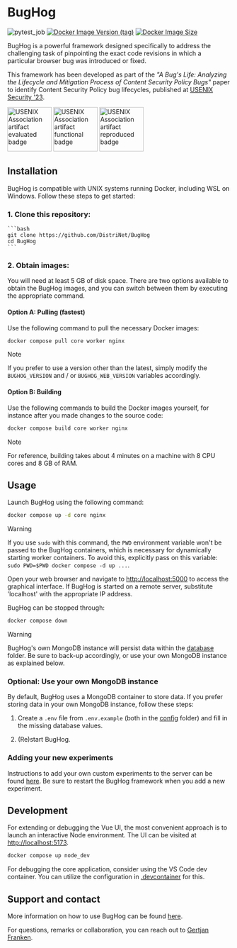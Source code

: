 # BugHog

![pytest_job](https://github.com/DistriNet/BugHog/actions/workflows/run-tests-and-linter.yml/badge.svg?branch=main)
<a href="https://hub.docker.com/r/bughog/core">![Docker Image Version (tag)](https://img.shields.io/docker/v/bughog/core/latest?logo=docker)</a>
<a href="https://hub.docker.com/r/bughog/core">![Docker Image Size](https://img.shields.io/docker/image-size/bughog/core?logo=docker)</a>


BugHog is a powerful framework designed specifically to address the challenging task of pinpointing the exact code revisions in which a particular browser bug was introduced or fixed.

This framework has been developed as part of the _"A Bug's Life: Analyzing the Lifecycle and Mitigation Process of Content Security Policy Bugs"_ paper to identify Content Security Policy bug lifecycles, published at [USENIX Security '23](https://www.usenix.org/conference/usenixsecurity23/presentation/franken).

<img
    src="https://secartifacts.github.io/usenixsec2023/usenixbadges-available.png"
    alt="USENIX Association artifact evaluated badge"
    width="100"/>
<img
    src="https://secartifacts.github.io/usenixsec2023/usenixbadges-functional.png"
    alt="USENIX Association artifact functional badge"
    width="100"/>
<img
    src="https://secartifacts.github.io/usenixsec2023/usenixbadges-reproduced.png"
    alt="USENIX Association artifact reproduced badge"
    width="100"/>


## Installation

BugHog is compatible with UNIX systems running Docker, including WSL on Windows.
Follow these steps to get started:

### 1. Clone this repository:

    ```bash
    git clone https://github.com/DistriNet/BugHog
    cd BugHog
    ```

### 2. Obtain images:

You will need at least 5 GB of disk space.
There are two options available to obtain the BugHog images, and you can switch between them by executing the appropriate command.

#### Option A: Pulling (fastest)

Use the following command to pull the necessary Docker images:
```bash
docker compose pull core worker nginx
```

> [!NOTE]
> If you prefer to use a version other than the latest, simply modify the `BUGHOG_VERSION` and / or `BUGHOG_WEB_VERSION` variables accordingly.

#### Option B: Building

Use the following commands to build the Docker images yourself, for instance after you made changes to the source code:
```bash
docker compose build core worker nginx
```
> [!NOTE]
> For reference, building takes about 4 minutes on a machine with 8 CPU cores and 8 GB of RAM.


## Usage

Launch BugHog using the following command:
```bash
docker compose up -d core nginx
```

> [!WARNING]
> If you use `sudo` with this command, the `PWD` environment variable won't be passed to the BugHog containers, which is necessary for dynamically starting worker containers.
> To avoid this, explicitly pass on this variable: `sudo PWD=$PWD docker compose -d up ...`.

Open your web browser and navigate to [http://localhost:5000](http://localhost) to access the graphical interface.
If BugHog is started on a remote server, substitute 'localhost' with the appropriate IP address.

BugHog can be stopped through:
```bash
docker compose down
```

> [!WARNING]
> BugHog's own MongoDB instance will persist data within the [database](database) folder.
> Be sure to back-up accordingly, or use your own MongoDB instance as explained below.


### Optional: Use your own MongoDB instance

By default, BugHog uses a MongoDB container to store data.
If you prefer storing data in your own MongoDB instance, follow these steps:

1. Create a `.env` file from `.env.example` (both in the [config](config) folder) and fill in the missing database values.

2. (Re)start BugHog.


### Adding your new experiments

Instructions to add your own custom experiments to the server can be found [here](/experiments/README.md).
Be sure to restart the BugHog framework when you add a new experiment.

## Development

For extending or debugging the Vue UI, the most convenient approach is to launch an interactive Node environment.
The UI can be visited at [http://localhost:5173](http://localhost:5173).

```bash
docker compose up node_dev
```

For debugging the core application, consider using the VS Code dev container.
You can utilize the configuration in [.devcontainer](.devcontainer) for this.


## Support and contact

More information on how to use BugHog can be found [here](/docs/SUPPORT.md).

For questions, remarks or collaboration, you can reach out to [Gertjan Franken](https://distrinet.cs.kuleuven.be/people/GertjanFranken).
